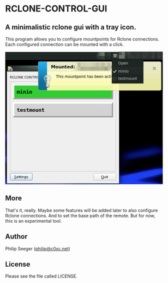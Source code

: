RCLONE-CONTROL-GUI
==================

A minimalistic **rclone gui** with a tray icon.
---

This program allows you to configure mountpoints for Rclone connections.
Each configured connection can be mounted with a click.

![RCLONE GUI](res/RCLONE_GUI_001.png)



More
----

That's it, really. Maybe some features will be added later to also
configure Rclone connections. And to set the base path of the remote.
But for now, this is an experimental tool.



Author
------

Philip Seeger (philip@c0xc.net)



License
-------

Please see the file called LICENSE.



